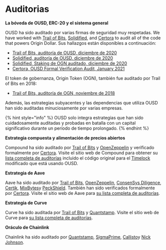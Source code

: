 # Auditorias

**La bóveda de OUSD, ERC-20 y el sistema general**

OUSD ha sido auditado por varias firmas de seguridad muy respetadas. We have worked with [Trail of Bits](https://www.trailofbits.com/), [Solidified](https://solidified.io/), and [Certora](https://www.certora.com/) to audit all of the code that powers Origin Dollar. Sus hallazgos están disponibles a continuación:

* [Trail of Bits, auditoría de OUSD, diciembre de 2020](https://github.com/OriginProtocol/security/blob/master/audits/Trail%20of%20Bits%20-%20Origin%20Dollar%20-%20Dec%202020.pdf)
* [Solidified, auditoría de OUSD, diciembre de 2020](https://github.com/OriginProtocol/security/blob/master/audits/Solidified%20-%20Origin%20Dollar%20-%20Dec%202020.pdf)
* [Solidified, Staking de OGN auditado, diciembre de 2020](https://github.com/OriginProtocol/security/blob/master/audits/Solidified%20-%20OGN%20Staking%20-%20Dec%202020.pdf)
* [Certora, OUSD Formal Verification Audit, January 2021](https://www.certora.com/pubs/OriginFeb2021.pdf)

El token de gobernanza, Origin Token \(OGN\), también fue auditado por Trail of Bits en 2018:

* [Trail of Bits, auditoría de OGN, noviembre de 2018](https://github.com/OriginProtocol/security/blob/master/audits/Trail%20of%20Bits%20-%20Origin%20Marketplace%20and%20OGN%20Token%20-%20Nov%202018.pdf)

Además, las estrategias subyacentes y las dependencias que utiliza OUSD han sido auditadas minuciosamente por varias empresas.

{% hint style="info" %}
OUSD solo integra estrategias que han sido cuidadosamente auditadas y probadas en batalla con un capital significativo durante un período de tiempo prolongado.
{% endhint %}

**Estrategia compuesta y alimentación de precios abiertos**

Compound ha sido auditado por [Trail of Bits](https://www.trailofbits.com) y [OpenZeppelin](https://openzeppelin.com/) y verificado formalmente por [Certora](https://www.certora.com/). Visite el sitio web de Compound para obtener su [lista completa de auditorías](https://compound.finance/docs/security#audits) incluido el código original para el [Timelock](../smart-contracts/api/timelock.md) modificado que está usando OUSD.

**Estrategia de Aave**

Aave ha sido auditado por [Trail of Bits](https://www.trailofbits.com), [OpenZeppelin](https://openzeppelin.com/), [ConsenSys Diligence](https://consensys.net/diligence/), [Certik](https://certik.io/), [MixBytes](https://mixbytes.io/)y [PeckShield](https://peckshield.com/). También han sido verificados formalmente por [Certora](https://www.certora.com/). Visite el sitio web de Aave para [su lista completa de auditorías](https://docs.aave.com/developers/security-and-audits).

**Estrategia de Curve**

Curve ha sido auditada por [Trail of Bits](https://www.trailofbits.com) y [Quantstamp](https://quantstamp.com/). Visite el sitio web de Curve para [su lista completa de auditorías](https://www.curve.fi/audits).

**Oráculo de Chainlink**

Chainlink ha sido auditado por [Quantstamp](https://github.com/smartcontractkit/chainlink/tree/bafa91c), [SigmaPrime](https://github.com/smartcontractkit/chainlink/tree/cee356), [Callisto](https://gist.github.com/yuriy77k/c3a70d212a7f9ecda715252e45073158)y [Nick Johnson](https://github.com/smartcontractkit/chainlink/tree/5327f9). 




